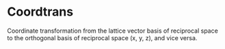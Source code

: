 # Coordtrans
Coordinate transformation from the lattice vector basis of reciprocal space to the orthogonal basis of reciprocal space (x, y, z), and vice versa.
